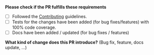 **Please check if the PR fulfills these requirements**

-   [ ] Followed the [Contributing](../CONTRIBUTING.md) guidelines.
-   [ ] Tests for the changes have been added (for bug fixes/features) with 100% code coverage.
-   [ ] Docs have been added / updated (for bug fixes / features)

**What kind of change does this PR introduce?** (Bug fix, feature, docs update, ...)
